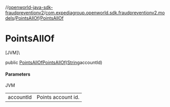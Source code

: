 //[openworld-java-sdk-fraudpreventionv2](../../../index.md)/[com.expediagroup.openworld.sdk.fraudpreventionv2.models](../index.md)/[PointsAllOf](index.md)/[PointsAllOf](-points-all-of.md)

# PointsAllOf

[JVM]\

public [PointsAllOf](index.md)[PointsAllOf](-points-all-of.md)([String](https://docs.oracle.com/javase/8/docs/api/java/lang/String.html)accountId)

#### Parameters

JVM

| | |
|---|---|
| accountId | Points account id. |
